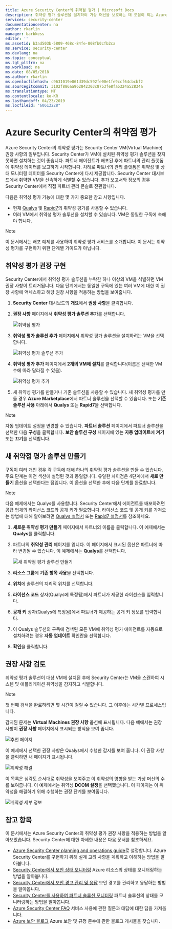 ```yaml
---
title: Azure Security Center의 취약점 평가 | Microsoft Docs
description: 취약성 평가 솔루션을 설치하여 가상 머신을 보호하는 데 도움이 되는 Azure Security Center의 권장 사항을 가져옵니다.
services: security-center
documentationcenter: na
author: rkarlin
manager: barbkess
editor: ''
ms.assetid: b3ad503b-5809-468c-84fe-808fb0cfb2ca
ms.service: security-center
ms.devlang: na
ms.topic: conceptual
ms.tgt_pltfrm: na
ms.workload: na
ms.date: 08/05/2018
ms.author: rkarlin
ms.openlocfilehash: c9631019e061d39dc592fe00e1fe9ccf64cbcbf2
ms.sourcegitcommit: 3102f886aa962842303c8753fe8fa5324a52834a
ms.translationtype: MT
ms.contentlocale: ko-KR
ms.lasthandoff: 04/23/2019
ms.locfileid: "60613228"
---
```

# <a name="vulnerability-assessment-in-azure-security-center"></a>Azure Security Center의 취약점 평가

Azure Security Center의 취약성 평가는 Security Center VM(Virtual Machine) 권장 사항의 일부입니다. Security Center가 VM에 설치된 취약성 평가 솔루션을 찾지 못하면 설치하는 것이 좋습니다. 파트너 에이전트가 배포된 후에 파트너의 관리 플랫폼에 취약성 데이터를 보고하기 시작합니다. 차례로 파트너의 관리 플랫폼은 취약성 및 상태 모니터링 데이터를 Security Center에 다시 제공합니다. Security Center 대시보드에서 취약한 VM을 신속하게 식별할 수 있습니다. 추가 보고서와 정보의 경우 Security Center에서 직접 파트너 관리 콘솔로 전환합니다.

다음은 취약성 평가 기능에 대한 몇 가지 중요한 참고 사항입니다.

* 현재 [Qualys](https://www.qualys.com/lp/azure) 및 [Rapid7](https://www.rapid7.com/products/insightvm/)의 취약성 평가를 사용할 수 있습니다. 
* 여러 VM에서 취약성 평가 솔루션을 설치할 수 있습니다. VM은 동일한 구독에 속해야 합니다.

> [!NOTE]
> 이 문서에서는 배포 예제를 사용하여 취약성 평가 서비스를 소개합니다. 이 문서는 취약성 평가를 구현하기 위한 단계별 가이드가 아닙니다.
>

## <a name="implement-a-vulnerability-assessment-recommendation"></a>취약성 평가 권장 구현
Security Center에서 취약성 평가 솔루션을 누락한 하나 이상의 VM을 식별하면 VM 권장 사항이 트리거됩니다. 다음 단계에서는 동일한 구독에 있는 여러 VM에 대한 이 권장 사항에 액세스하고 해당 권장 사항을 적용하는 방법을 보여줍니다.

1. **Security Center** 대시보드의 **개요**에서 **권장 사항**을 클릭합니다.
2. **권장 사항** 페이지에서 **취약성 평가 솔루션 추가**를 선택합니다.

    ![취약점 평가](./media/security-center-vulnerability-assessment-recommendations/security-center-vulnerability-assessment-fig1-new.png)
3. **취약성 평가 솔루션 추가** 페이지에서 취약성 평가 솔루션을 설치하려는 VM을 선택합니다.

    ![취약성 평가 솔루션 추가](./media/security-center-vulnerability-assessment-recommendations/security-center-vulnerability-assessment-fig2-new.png)
4. **취약성 평가 추가** 페이지에서 **2개의 VM에 설치**를 클릭합니다(이름은 선택한 VM 수에 따라 달라질 수 있음).

    ![취약성 평가 추가](./media/security-center-vulnerability-assessment-recommendations/security-center-vulnerability-assessment-fig3-new.png)
5. 새 취약성 평가를 만들거나 기존 솔루션을 사용할 수 있습니다. 새 취약성 평가를 만들 경우 **Azure Marketplace**에서 파트너 솔루션을 선택할 수 있습니다. 또는 **기존 솔루션 사용** 아래에서 **Qualys** 또는 **Rapid7**을 선택합니다.

> [!NOTE]
> 자동 업데이트 설정을 변경할 수 있습니다. **파트너 솔루션** 페이지에서 파트너 솔루션을 선택한 다음 **구성**을 클릭합니다. **보안 솔루션 구성** 페이지에 있는 **자동 업데이트**에 **켜기** 또는 **끄기**를 선택합니다.

## <a name="create-a-new-vulnerability-assessment-solution"></a>새 취약점 평가 솔루션 만들기
구독이 여러 개인 경우 각 구독에 대해 하나의 취약점 평가 솔루션을 만들 수 있습니다. 주요 단계는 이전 섹션에 설명된 것과 동일합니다. 유일한 차이점은 4단계에서 **새로 만들기** 옵션을 선택한다는 점입니다. 이 옵션을 선택한 후에 다음 단계를 완료합니다.

> [!NOTE]
> 다음 예제에서는 Qualys를 사용합니다. Security Center에서 에이전트를 배포하려면 공급 업체의 라이선스 코드와 공개 키가 필요합니다. 라이선스 코드 및 공개 키를 가져오는 방법에 대해 알아보려면 [Qualys 설명서](https://community.qualys.com/docs/DOC-5823-deploying-qualys-cloud-agents-from-microsoft-azure-security-center) 또는 [Rapid7 설명서](https://insightvm.help.rapid7.com/docs/azure-security-center)를 참조하세요.


1. **새로운 취약성 평가 만들기** 페이지에서 파트너의 이름을 클릭합니다. 이 예제에서는 **Qualys**를 클릭합니다.
2. 파트너의 **취약성 관리** 페이지를 엽니다. 이 페이지에서 표시된 옵션은 파트너에 따라 변경될 수 있습니다. 이 예제에서는 **Qualys**를 선택합니다.

    ![새 취약점 평가 솔루션 만들기](./media/security-center-vulnerability-assessment-recommendations/security-center-vulnerability-assessment-fig4-new.png)
3. **리소스 그룹**에 **기존 항목 사용**을 선택합니다.
4. **위치**에 솔루션의 지리적 위치를 선택합니다.
5. **라이선스 코드** 상자(Qualys에 특정됨)에서 파트너가 제공한 라이선스를 입력합니다.
6. **공개 키** 상자(Qualys에 특정됨)에서 파트너가 제공하는 공개 키 정보를 입력합니다.
7. 이 Qualys 솔루션의 구독에 검색된 모든 VM에 취약성 평가 에이전트를 자동으로 설치하려는 경우 **자동 업데이트** 확인란을 선택합니다.
8. **확인**을 클릭합니다.

## <a name="review-the-recommendation"></a>권장 사항 검토
취약성 평가 솔루션이 대상 VM에 설치된 후에 Security Center는 VM을 스캔하여 시스템 및 애플리케이션 취약성을 감지하고 식별합니다.

> [!NOTE]
> 첫 번째 검색을 완료하려면 몇 시간이 걸릴 수 있습니다. 그 이후에는 시간별 프로세스입니다.
>
>

감지된 문제는 **Virtual Machines 권장 사항** 옵션에 표시됩니다. 다음 예에서는 권장 사항이 **권장 사항** 페이지에서 표시되는 방식을 보여 줍니다.

![추천 페이지](./media/security-center-vulnerability-assessment-recommendations/security-center-vulnerability-assessment-fig5-new.png)

이 예제에서 선택한 권장 사항은 Qualys에서 수행한 감지를 보여 줍니다. 이 권장 사항을 클릭하면 새 페이지가 표시됩니다.

![취약성 해결](./media/security-center-vulnerability-assessment-recommendations/security-center-vulnerability-assessment-fig6-new.png)

이 목록은 심각도 순서대로 취약성을 보여주고 이 취약성의 영향을 받는 가상 머신의 수를 보여줍니다. 이 예제에서는 취약성 **DCOM 설정**을 선택했습니다. 이 페이지는 이 취약성을 해결하기 위해 수행하는 권장 단계를 보여줍니다.

![취약성 세부 정보](./media/security-center-vulnerability-assessment-recommendations/security-center-vulnerability-assessment-fig7-new.png)

## <a name="see-also"></a>참고 항목

이 문서에서는 Azure Security Center의 취약성 평가 권장 사항을 적용하는 방법을 알아보았습니다. Security Center에 대한 자세한 내용은 다음 문서를 참조하세요.

* [Azure Security Center planning and operations guide](security-center-planning-and-operations-guide.md)로 설정합니다. Azure Security Center를 구현하기 위해 설계 고려 사항을 계획하고 이해하는 방법을 알아봅니다.
* [Security Center에서 보안 상태 모니터링](security-center-monitoring.md) Azure 리소스의 상태를 모니터링하는 방법을 알아봅니다.
* [Security Center에서 보안 경고 관리 및 응답](security-center-managing-and-responding-alerts.md) 보안 경고를 관리하고 응답하는 방법을 알아봅니다.
* [Security Center를 사용하여 파트너 솔루션 모니터링](security-center-partner-solutions.md) 파트너 솔루션의 상태를 모니터링하는 방법을 알아봅니다.
* [Azure Security Center FAQ](security-center-faq.md) 서비스 사용에 관한 질문과 대답에 대한 답을 가져옵니다.
* [Azure 보안 블로그](https://blogs.msdn.com/b/azuresecurity/) Azure 보안 및 규정 준수에 관한 블로그 게시물을 찾습니다.
